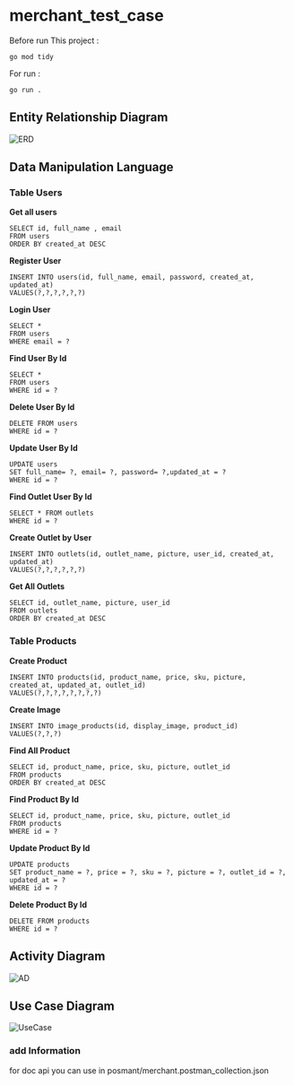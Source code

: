 # merchant_test_case

Before run This project : 

```
go mod tidy
```

For run :
```
go run . 
```
## Entity Relationship Diagram
![ERD](https://drive.google.com/file/d/11jhS05t-C-Xa7a81fDyFiR3vZbSzsmzU/view?usp=sharing "Entity Relationship Diagram")


## Data Manipulation Language 
### Table Users

**Get all users**

   ```
SELECT id, full_name , email
FROM users
ORDER BY created_at DESC
   ```

**Register User**

   ```
INSERT INTO users(id, full_name, email, password, created_at, updated_at)
VALUES(?,?,?,?,?,?)
   ```

**Login User**

   ```
SELECT * 
FROM users 
WHERE email = ?
   ```

**Find User By Id**

   ```
SELECT * 
FROM users 
WHERE id = ?
   ```

**Delete User By Id**

   ```
DELETE FROM users 
WHERE id = ?
   ```

**Update User By Id**

   ```
UPDATE users 
SET full_name= ?, email= ?, password= ?,updated_at = ?
WHERE id = ?
   ```

**Find Outlet User By Id**

   ```
SELECT * FROM outlets 
WHERE id = ?
   ```

**Create Outlet by User**

   ```
INSERT INTO outlets(id, outlet_name, picture, user_id, created_at, updated_at)
VALUES(?,?,?,?,?,?)
   ```

**Get All Outlets**

   ```
SELECT id, outlet_name, picture, user_id
FROM outlets
ORDER BY created_at DESC
   ```



### Table Products

**Create Product**

   ```
INSERT INTO products(id, product_name, price, sku, picture, created_at, updated_at, outlet_id)
VALUES(?,?,?,?,?,?,?,?)
   ```

**Create Image**

   ```
INSERT INTO image_products(id, display_image, product_id)
VALUES(?,?,?)
   ```

**Find All Product**

   ```
SELECT id, product_name, price, sku, picture, outlet_id
FROM products
ORDER BY created_at DESC
   ```

**Find Product By Id**

   ```
SELECT id, product_name, price, sku, picture, outlet_id 
FROM products 
WHERE id = ?
   ```

**Update Product By Id**

   ```
UPDATE products 
SET product_name = ?, price = ?, sku = ?, picture = ?, outlet_id = ?, updated_at = ?
WHERE id = ?
   ```

**Delete Product By Id**

   ```
DELETE FROM products 
WHERE id = ?
   ```

## Activity Diagram 
![AD](https://drive.google.com/file/d/1cJUsI76H3o-fRoO15ilZcqjETlvPMy8q/view?usp=sharing "Activity Diagram")


## Use Case Diagram 
![UseCase](https://drive.google.com/file/d/1H2KkTsbghGbGN0DAIr3CGQTeAHbG0sFE/view?usp=sharing "Use Case Diagram")

### add Information
for doc api you can use in posmant/merchant.postman_collection.json